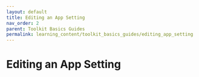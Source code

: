 ```yaml
---
layout: default
title: Editing an App Setting
nav_order: 2
parent: Toolkit Basics Guides
permalink: learning_content/toolkit_basics_guides/editing_app_setting
---
```


# Editing an App Setting
